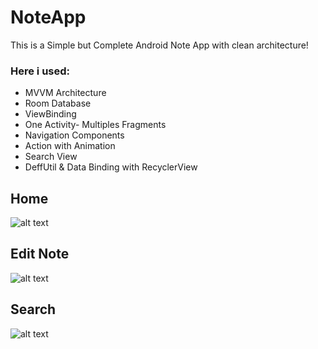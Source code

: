 # NoteApp

This is a Simple but Complete Android Note App with clean architecture!

### Here i used:
- MVVM Architecture
- Room Database
- ViewBinding
- One Activity- Multiples Fragments
- Navigation Components
- Action with Animation
- Search View
- DeffUtil & Data Binding with  RecyclerView
## Home
![alt text](https://github.com/vanolincikus/NoteApp/blob/master/Screenshot_2021-02-04-11-56-58-372_com.example.noteapp.jpg)
## Edit Note
![alt text](https://github.com/vanolincikus/NoteApp/blob/master/Screenshot_2021-02-04-11-59-57-552_com.example.noteapp.jpg)
## Search 
![alt text](https://github.com/vanolincikus/NoteApp/blob/master/Screenshot_2021-02-04-12-00-15-669_com.example.noteapp.jpg)
